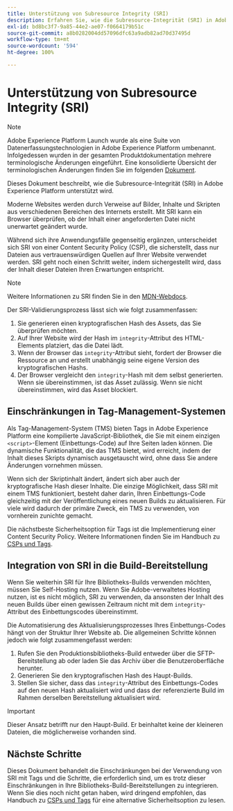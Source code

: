 ```yaml
---
title: Unterstützung von Subresource Integrity (SRI)
description: Erfahren Sie, wie die Subresource-Integrität (SRI) in Adobe Experience Platform unterstützt wird.
exl-id: bd8bc3f7-9a85-44e2-ae07-f0664179b51c
source-git-commit: a8b0282004dd57096dfc63a9adb82ad70d37495d
workflow-type: tm+mt
source-wordcount: '594'
ht-degree: 100%

---
```


# Unterstützung von Subresource Integrity (SRI)

>[!NOTE]
>
>Adobe Experience Platform Launch wurde als eine Suite von Datenerfassungstechnologien in Adobe Experience Platform umbenannt. Infolgedessen wurden in der gesamten Produktdokumentation mehrere terminologische Änderungen eingeführt. Eine konsolidierte Übersicht der terminologischen Änderungen finden Sie im folgenden [Dokument](../../term-updates.md).

Dieses Dokument beschreibt, wie die Subresource-Integrität (SRI) in Adobe Experience Platform unterstützt wird.

Moderne Websites werden durch Verweise auf Bilder, Inhalte und Skripten aus verschiedenen Bereichen des Internets erstellt. Mit SRI kann ein Browser überprüfen, ob der Inhalt einer angeforderten Datei nicht unerwartet geändert wurde.

Während sich ihre Anwendungsfälle gegenseitig ergänzen, unterscheidet sich SRI von einer Content Security Policy (CSP), die sicherstellt, dass nur Dateien aus vertrauenswürdigen Quellen auf Ihrer Website verwendet werden. SRI geht noch einen Schritt weiter, indem sichergestellt wird, dass der Inhalt dieser Dateien Ihren Erwartungen entspricht.

>[!NOTE]
>
>Weitere Informationen zu SRI finden Sie in den [MDN-Webdocs](https://developer.mozilla.org/de-DE/docs/Web/Security/Subresource_Integrity).

Der SRI-Validierungsprozess lässt sich wie folgt zusammenfassen:

1. Sie generieren einen kryptografischen Hash des Assets, das Sie überprüfen möchten.
1. Auf Ihrer Website wird der Hash im `integrity`-Attribut des HTML-Elements platziert, das die Datei lädt.
1. Wenn der Browser das `integrity`-Attribut sieht, fordert der Browser die Ressource an und erstellt unabhängig seine eigene Version des kryptografischen Hashs.
1. Der Browser vergleicht den `integrity`-Hash mit dem selbst generierten. Wenn sie übereinstimmen, ist das Asset zulässig. Wenn sie nicht übereinstimmen, wird das Asset blockiert.

## Einschränkungen in Tag-Management-Systemen

Als Tag-Management-System (TMS) bieten Tags in Adobe Experience Platform eine kompilierte JavaScript-Bibliothek, die Sie mit einem einzigen `<script>`-Element (Einbettungs-Code) auf Ihre Seiten laden können. Die dynamische Funktionalität, die das TMS bietet, wird erreicht, indem der Inhalt dieses Skripts dynamisch ausgetauscht wird, ohne dass Sie andere Änderungen vornehmen müssen.

Wenn sich der Skriptinhalt ändert, ändert sich aber auch der kryptografische Hash dieser Inhalte. Die einzige Möglichkeit, dass SRI mit einem TMS funktioniert, besteht daher darin, Ihren Einbettungs-Code gleichzeitig mit der Veröffentlichung eines neuen Builds zu aktualisieren. Für viele wird dadurch der primäre Zweck, ein TMS zu verwenden, von vornherein zunichte gemacht.

Die nächstbeste Sicherheitsoption für Tags ist die Implementierung einer Content Security Policy. Weitere Informationen finden Sie im Handbuch zu [CSPs und Tags](./content-security-policy.md).

## Integration von SRI in die Build-Bereitstellung

Wenn Sie weiterhin SRI für Ihre Bibliotheks-Builds verwenden möchten, müssen Sie Self-Hosting nutzen. Wenn Sie Adobe-verwaltetes Hosting nutzen, ist es nicht möglich, SRI zu verwenden, da ansonsten der Inhalt des neuen Builds über einen gewissen Zeitraum nicht mit dem `integrity`-Attribut des Einbettungscodes übereinstimmt.

Die Automatisierung des Aktualisierungsprozesses Ihres Einbettungs-Codes hängt von der Struktur Ihrer Website ab. Die allgemeinen Schritte können jedoch wie folgt zusammengefasst werden:

1. Rufen Sie den Produktionsbibliotheks-Build entweder über die SFTP-Bereitstellung ab oder laden Sie das Archiv über die Benutzeroberfläche herunter.
1. Generieren Sie den kryptografischen Hash des Haupt-Builds.
1. Stellen Sie sicher, dass das `integrity`-Attribut des Einbettungs-Codes auf den neuen Hash aktualisiert wird und dass der referenzierte Build im Rahmen derselben Bereitstellung aktualisiert wird.

>[!IMPORTANT]
>
>Dieser Ansatz betrifft nur den Haupt-Build. Er beinhaltet keine der kleineren Dateien, die möglicherweise vorhanden sind.

## Nächste Schritte

Dieses Dokument behandelt die Einschränkungen bei der Verwendung von SRI mit Tags und die Schritte, die erforderlich sind, um es trotz dieser Einschränkungen in Ihre Bibliotheks-Build-Bereitstellungen zu integrieren. Wenn Sie dies noch nicht getan haben, wird dringend empfohlen, das Handbuch zu [CSPs und Tags](./content-security-policy.md) für eine alternative Sicherheitsoption zu lesen.
